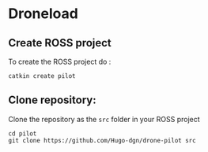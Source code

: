 # Droneload

## Create ROSS project

To create the ROSS project do :

```
catkin create pilot
```

## Clone repository:

Clone the repository as the `src` folder in your ROSS project

```
cd pilot
git clone https://github.com/Hugo-dgn/drone-pilot src
```